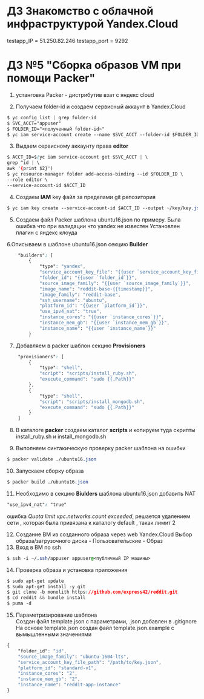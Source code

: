 # ДЗ Знакомство с облачной инфраструктурой Yandex.Cloud
testapp_IP = 51.250.82.246
testapp_port = 9292



# ДЗ №5 "Сборка образов VM при помощи Packer"

1. устанговка  Packer - дистрибутив взат с яндекс cloud

2. Получаем folder-id и создаем сервисный аккаунт в Yandex.Cloud
```css
$ yc config list | grep folder-id
$ SVC_ACCT="appuser"
$ FOLDER_ID="<полученный folder-id>"
$ yc iam service-account create --name $SVC_ACCT --folder-id $FOLDER_ID
```

3. Выдаем сервисному аккаунту права **editor**

```css
$ ACCT_ID=$(yc iam service-account get $SVC_ACCT | \
grep ^id | \
awk '{print $2}')
$ yc resource-manager folder add-access-binding --id $FOLDER_ID \
--role editor \
--service-account-id $ACCT_ID
```
4.  Создаем **IAM** key файл за пределами git репозитория
```css
$ yc iam key create --service-account-id $ACCT_ID --output ~/key/key.json
```
5. Создаем файл Packer шаблона ubuntu16.json по примеру. 
Была ошибка что при валидации что yandex не известен
Установлен плагин с яндекс клоуда 

6.Описываем в шаблоне ubuntu16.json секцию **Builder**
```css
    "builders": [
        {
            "type": "yandex",
            "service_account_key_file": "{{user `service_account_key_file_path`}}",
            "folder_id": "{{user `folder_id`}}",
            "source_image_family": "{{user `source_image_family`}}",
            "image_name": "reddit-base-{{timestamp}}",
            "image_family": "reddit-base",
            "ssh_username": "ubuntu",
            "platform_id": "{{user `platform_id`}}",
            "use_ipv4_nat": "true",
            "instance_cores": "{{user `instance_cores`}}",
            "instance_mem_gb": "{{user `instance_mem_gb`}}",
            "instance_name": "{{user `instance_name`}}"
        }
```
7. Добавляем в packer шаблон секцию **Provisioners**
```css
    "provisioners": [
        {
            "type": "shell",
            "script": "scripts/install_ruby.sh",
            "execute_command": "sudo {{.Path}}"
        },
        {
            "type": "shell",
            "script": "scripts/install_mongodb.sh",
            "execute_command": "sudo {{.Path}}"
        }
    ]
```
8. В каталоге **packer** создаем каталог **scripts** и копируем туда скрипты install_ruby.sh и install_mongodb.sh

9. Выполняем синтакическую проверку packer шаблона на ошибки
```css
$ packer validate ./ubuntu16.json
```
10. Запускаем сборку образа
```css
$ packer build ./ubuntu16.json
```
11. Необходимо в секцию **Biulders** шаблона ubuntu16.json добавить NAT
```css
"use_ipv4_nat": "true"
``` 
ошибка _Quota limit vpc.networks.count exceeded_, решается удалением сети , которая была привязана к каталогу default , такак лимит 2

12. Создание ВМ из созданного образа через web Yandex.Cloud
    Выбор образа/загрузочного диска - Пользовательские - Образ
13. Вход в ВМ по ssh
```css
$ ssh -i ~/.ssh/appuser appuser@<публичный IP машины>
```
14. Проверка образа и установка приложения
```css
$ sudo apt-get update
$ sudo apt-get install -y git
$ git clone -b monolith https://github.com/express42/reddit.git
$ cd reddit && bundle install
$ puma -d
```
15. Параметризирование шаблона  
    Создан файл template.json с параметрами, .json добавлен в .gitignore  
    На основе template.json создан файл template.json.example с вымышленными значениями
```css
{
    "folder_id": "id",
    "source_image_family": "ubuntu-1604-lts",
    "service_account_key_file_path": "/path/to/key.json",
    "platform_id": "standard-v1",
    "instance_cores": "2",
    "instance_mem_gb": "2",
    "instance_name": "reddit-app-instance"
}
```

